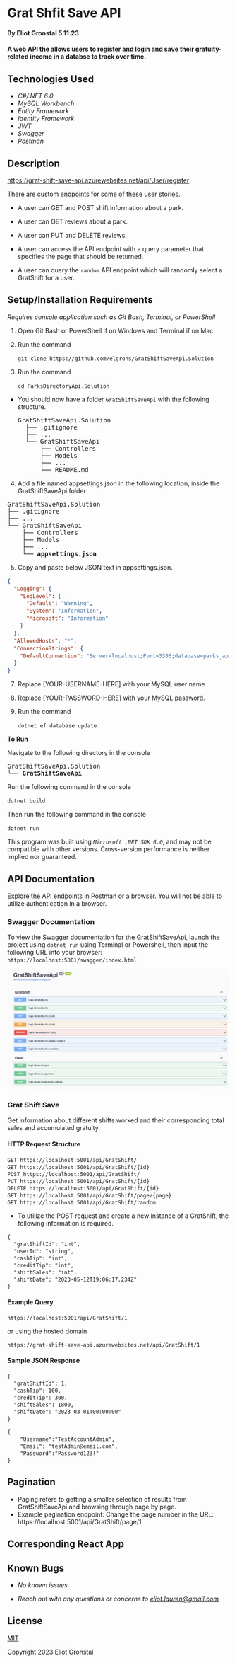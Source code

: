 # Grat Shfit Save API

#### By Eliot Gronstal 5.11.23

#### A web API the allows users to register and login and save their gratuity-related income in a databse to track over time.

## Technologies Used

- _C#/.NET 6.0_
- _MySQL Workbench_
- _Entity Framework_
- _Identity Framework_
- _JWT_
- _Swagger_
- _Postman_

## Description

https://grat-shift-save-api.azurewebsites.net/api/User/register

There are custom endpoints for some of these user stories.

- A user can GET and POST shift information about a park.

- A user can GET reviews about a park.

- A user can PUT and DELETE reviews.

- A user can access the API endpoint with a query parameter that specifies the page that should be returned.

- A user can query the `random` API endpoint which will randomly select a GratShift for a user.

## Setup/Installation Requirements

_Requires console application such as Git Bash, Terminal, or PowerShell_

1. Open Git Bash or PowerShell if on Windows and Terminal if on Mac
2. Run the command

   `git clone https://github.com/elgrons/GratShiftSaveApi.Solution`

3. Run the command

   `cd ParksDirectoryApi.Solution`

- You should now have a folder `GratShiftSaveApi` with the following structure.
    <pre>GratShiftSaveApi.Solution
    ├── .gitignore 
    ├── ... 
    └── GratShiftSaveApi
        ├── Controllers
        ├── Models
        ├── ...
        ├── README.md</pre>

4. Add a file named appsettings.json in the following location, inside the GratShiftSaveApi folder

<pre>GratShiftSaveApi.Solution
├── .gitignore 
├── ... 
└── GratShiftSaveApi
    ├── Controllers
    ├── Models
    ├── ...
    └── <strong>appsettings.json</strong></pre>

5. Copy and paste below JSON text in appsettings.json.

```json
{
  "Logging": {
    "LogLevel": {
      "Default": "Warning",
      "System": "Information",
      "Microsoft": "Information"
    }
  },
  "AllowedHosts": "*",
  "ConnectionStrings": {
    "DefaultConnection": "Server=localhost;Port=3306;database=parks_api;uid=[YOUR-USERNAME-HERE];pwd=[YOUR-PASSWORD-HERE];"
  }
}
```

7. Replace [YOUR-USERNAME-HERE] with your MySQL user name.

8. Replace [YOUR-PASSWORD-HERE] with your MySQL password.

9. Run the command

   `dotnet ef database update`

<strong>To Run</strong>

Navigate to the following directory in the console
<pre>GratShiftSaveApi.Solution
└── <strong>GratShiftSaveApi</strong></pre>

Run the following command in the console

`dotnet build`

Then run the following command in the console

`dotnet run`

This program was built using _`Microsoft .NET SDK 6.0`_, and may not be compatible with other versions. Cross-version performance is neither implied nor guaranteed.

## API Documentation

Explore the API endpoints in Postman or a browser. You will not be able to utilize authentication in a browser.

### Swagger Documentation

To view the Swagger documentation for the GratShiftSaveApi, launch the project using `dotnet run` using Terminal or Powershell, then input the following URL into your browser: `https://localhost:5001/swagger/index.html`

![swaggerendpoints](GratShiftSaveApi/wwwroot/img/SwaggerEndpoints.png)

### Grat Shift Save

Get information about different shifts worked and their corresponding total sales and accumulated gratuity.

#### HTTP Request Structure

```
GET https://localhost:5001/api/GratShift/
GET https://localhost:5001/api/GratShift/{id}
POST https://localhost:5001/api/GratShift/
PUT https://localhost:5001/api/GratShift/{id}
DELETE https://localhost:5001/api/GratShift/{id}
GET https://localhost:5001/api/GratShift/page/{page}
GET https://localhost:5001/api/GratShift/random
```

- To utilize the POST request and create a new instance of a GratShift, the following information is required.

```
{
  "gratShiftId": "int",
  "userId": "string",
  "cashTip": "int",
  "creditTip": "int",
  "shiftSales": "int",
  "shiftDate": "2023-05-12T19:06:17.234Z"
}
```

#### Example Query

```
https://localhost:5001/api/GratShift/1
```

or using the hosted domain

```
https://grat-shift-save-api.azurewebsites.net/api/GratShift/1
```

#### Sample JSON Response

```
{
  "gratShiftId": 1,
  "cashTip": 100,
  "creditTip": 300,
  "shiftSales": 1800,
  "shiftDate": "2023-03-01T00:00:00"
}
```
```
{
    "Username":"TestAccountAdmin",
    "Email": "testAdmin@email.com",
    "Password":"Password123!"
}
```

## Pagination

- Paging refers to getting a smaller selection of results from GratShiftSaveApi and browsing through page by page.
- Example pagination endpoint: Change the page number in the URL: https://localhost:5001/api/GratShift/page/1

## Corresponding React App

<!-- A work-in-progress corresponding React app can be found at [https://github.com/elgrons/ParksDirectoryClient.Solution](https://github.com/elgrons/ParksDirectoryClient.Solution) -->

## Known Bugs

- _No known issues_

- _Reach out with any questions or concerns to [eliot.lauren@gmail.com](eliot.lauren@gmail.com)_

## License

[MIT](/LICENSE)

Copyright 2023 Eliot Gronstal
